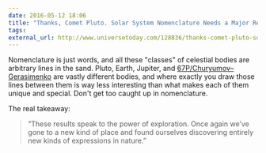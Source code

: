```yaml
---
date: 2016-05-12 18:06
title: "Thanks, Comet Pluto. Solar System Nomenclature Needs a Major Rethink"
tags:
external_url: http://www.universetoday.com/128836/thanks-comet-pluto-solar-system-nomenclature-needs-major-rethink/
---
```


Nomenclature is just words, and all these "classes" of celestial bodies are arbitrary lines in the sand. Pluto, Earth, Jupiter, and [67P/Churyumov–Gerasimenko][67P] are vastly different bodies, and where exactly you draw those lines between them is way less interesting than what makes each of them unique and special. Don't get too caught up in nomenclature.

The real takeaway:

>“These results speak to the power of exploration. Once again we’ve gone to a new kind of place and found ourselves discovering entirely new kinds of expressions in nature.”


[67P]: http://acid.pink/2014-11-13-comet-porn
